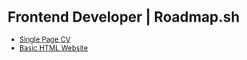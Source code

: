 # Frontend Developer | Roadmap.sh

- [Single Page CV](https://roadmap.sh/projects/single-page-cv/)
- [Basic HTML Website](https://roadmap.sh/projects/basic-html-website)
